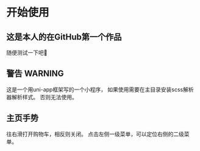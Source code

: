# 开始使用
## 这是本人的在GitHub第一个作品
随便测试一下吧🌹
## 警告 WARNING
这是一个用uni-app框架写的一个小程序，
如果使用需要在主目录安装scss解析器解析样式。
否则无法使用。
## 主页手势
往右滑打开购物车，相反则关闭。
点击左侧一级菜单，可以定位右侧的二级菜单。
